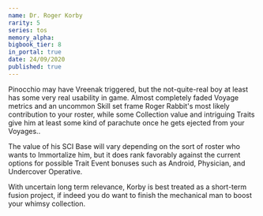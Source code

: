 ```yaml
---
name: Dr. Roger Korby
rarity: 5
series: tos
memory_alpha:
bigbook_tier: 8
in_portal: true
date: 24/09/2020
published: true
---
```


Pinocchio may have Vreenak triggered, but the not-quite-real boy at least has some very real usability in game. Almost completely faded Voyage metrics and an uncommon Skill set frame Roger Rabbit's most likely contribution to your roster, while some Collection value and intriguing Traits give him at least some kind of parachute once he gets ejected from your Voyages..

The value of his SCI Base will vary depending on the sort of roster who wants to Immortalize him, but it does rank favorably against the current options for possible Trait Event bonuses such as Android, Physician, and Undercover Operative.

With uncertain long term relevance, Korby is best treated as a short-term fusion project, if indeed you do want to finish the mechanical man to boost your whimsy collection.
